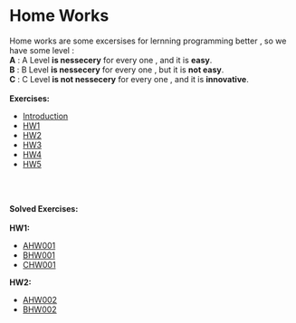 # Home Works
Home works are some excersises for lernning programming better , so we have some level :<br/> **A** :   A Level **is nessecery** for every one , and it is **easy**.<br/> **B** :   B Level **is nessecery** for every one , but it is **not easy**.<br/> **C** :   C Level **is not nessecery** for every one , and it is **innovative**.
<br />
<br />
**Exercises:**
<br />
* [Introduction](https://github.com/MMovasaghi/Introduction-to-cpp/blob/master/Documents/Introduction.pdf)
* [HW1](https://github.com/MMovasaghi/Introduction-to-cpp/blob/master/HomeWorks/HW1/HW1.pdf)
* [HW2](https://github.com/MMovasaghi/Introduction-to-cpp/blob/master/HomeWorks/HW2/HW2.pdf)
* [HW3](https://github.com/MMovasaghi/Introduction-to-cpp/blob/master/HomeWorks/HW3/HW3.pdf)
* [HW4](https://github.com/MMovasaghi/Introduction-to-cpp/blob/master/HomeWorks/HW4/HW4.pdf)
* [HW5](https://github.com/MMovasaghi/Introduction-to-cpp/blob/master/HomeWorks/HW5/HW5.pdf)
<br />
<br />

**Solved Exercises:**
<br />
<br />
**HW1:**
* [AHW001](https://github.com/MMovasaghi/Introduction-to-cpp/tree/master/HomeWorks/HW1/Answers/AHW)
* [BHW001](https://github.com/MMovasaghi/Introduction-to-cpp/tree/master/HomeWorks/HW1/Answers/BHW)
* [CHW001](https://github.com/MMovasaghi/Introduction-to-cpp/tree/master/HomeWorks/HW1/Answers/CHW)

**HW2:**
* [AHW002](https://github.com/MMovasaghi/Introduction-to-cpp/tree/master/HomeWorks/HW2/Answers/AHW)
* [BHW002](https://github.com/MMovasaghi/Introduction-to-cpp/tree/master/HomeWorks/HW2/Answers/BHW)
